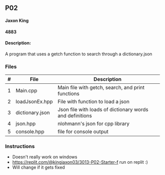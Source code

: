 ## P02
#### Jaxon King
#### 4883
#### Description:

A program that uses a getch function to search through a dictionary.json

### Files

|   #   | File             | Description                                        |
| :---: | ---------------- | -------------------------------------------------- |
|   1   | Main.cpp         | Main file with getch, search, and print functions  |
|   2   | loadJsonEx.hpp   | File with function to load a json                  |
|   3   | dictionary.json  | Json file with loads of dictionary words and definitions |
|   4   | json.hpp         | nlohmann's json for cpp library                    |
|   5   | console.hpp      | file for console output

### Instructions

- Doesn't really work on windows
- https://replit.com/@kingjaxon03/3013-P02-Starter-f run on replit :)
- Will change if it gets fixed
